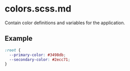 # colors.scss.md

Contain color definitions and variables for the application.

## Example

```scss
:root {
  --primary-color: #3498db;
  --secondary-color: #2ecc71;
}
```

